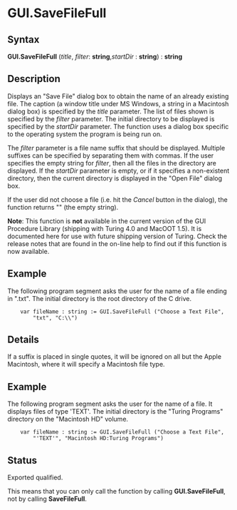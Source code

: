 
# GUI.SaveFileFull

## Syntax
**GUI.SaveFileFull** (_title_, _filter_: **string**,_startDir_ : **string**) : **string**

## Description
Displays an "Save File" dialog box to obtain the name of an already existing file. The caption (a window title under MS Windows, a string in a Macintosh dialog box) is specified by the _title_ parameter. The list of files shown is specified by the _filter_ parameter. The initial directory to be displayed is specified by the _startDir_ parameter. The function uses a dialog box specific to the operating system the program is being run on.

The _filter_ parameter is a file name suffix that should be displayed. Multiple suffixes can be specified by separating them with commas. If the user specifies the empty string for _filter_, then all the files in the directory are displayed. If the _startDir_ parameter is empty, or if it specifies a non-existent directory, then the current directory is displayed in the "Open File" dialog box.

If the user did not choose a file (i.e. hit the _Cancel_ button in the dialog), the function returns "" (the empty string).

**Note**: This function is **not** available in the current version of the GUI Procedure Library (shipping with Turing 4.0 and MacOOT 1.5). It is documented here for use with future shipping version of Turing. Check the release notes that are found in the on-line help to find out if this function is now available.


## Example
The following program segment asks the user for the name of a file ending in ".txt". The initial directory is the root directory of the C drive.

        var fileName : string := GUI.SaveFileFull ("Choose a Text File", 
            "txt", "C:\\")
## Details
If a suffix is placed in single quotes, it will be ignored on all but the Apple Macintosh, where it will specify a Macintosh file type. 


## Example
The following program segment asks the user for the name of a file. It displays files of type 'TEXT'. The initial directory is the "Turing Programs" directory on the "Macintosh HD" volume.

        var fileName : string := GUI.SaveFileFull ("Choose a Text File", 
            "'TEXT'", "Macintosh HD:Turing Programs")
## Status
Exported qualified.

This means that you can only call the function by calling **GUI.SaveFileFull**, not by calling **SaveFileFull**.

